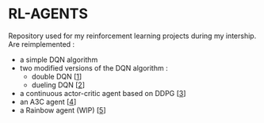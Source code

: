 # RL-AGENTS

Repository used for my reinforcement learning projects during my intership.
Are reimplemented :
- a simple DQN algorithm
- two modified versions of the DQN algorithm :
	+ double DQN [[1]]
	+ dueling DQN [[2]]
- a continuous actor-critic agent based on DDPG [[3]]
- an A3C agent [[4]]
- a Rainbow agent (WIP) [[5]]


[1]: https://arxiv.org/pdf/1509.06461.pdf
[2]: https://arxiv.org/pdf/1511.06581.pdf
[3]: https://arxiv.org/pdf/1509.02971.pdf
[4]: https://arxiv.org/pdf/1602.01783.pdf
[5]: https://arxiv.org/pdf/1710.02298.pdf
